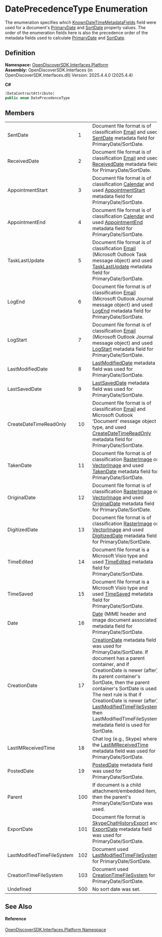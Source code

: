 # DatePrecedenceType Enumeration


The enumeration specifies which <a href="f03e94cc-c234-355d-3bfe-9779d14de8b4">KnownDateTimeMetadataFields</a> field were used for a document's <a href="ef7b5786-94f3-3fe2-0e1a-ae71411197c3">PrimaryDate</a> and <a href="52b38d48-9e0e-1908-9bb6-21ab0a1aa311">SortDate</a> property values. The order of the enumeration fields here is also the precedence order of the metadata fields used to calculate <a href="ef7b5786-94f3-3fe2-0e1a-ae71411197c3">PrimaryDate</a> and <a href="52b38d48-9e0e-1908-9bb6-21ab0a1aa311">SortDate</a>.



## Definition
**Namespace:** <a href="a1e65d49-050f-842a-426e-ba8aab188009">OpenDiscoverSDK.Interfaces.Platform</a>  
**Assembly:** OpenDiscoverSDK.Interfaces (in OpenDiscoverSDK.Interfaces.dll) Version: 2025.4.4.0 (2025.4.4)

**C#**
``` C#
[DataContractAttribute]
public enum DatePrecedenceType
```



## Members
<table>
<tr>
<td>SentDate</td>
<td>1</td>
<td>Document file format is of classification <a href="1e3a8090-926a-275b-2e9c-c0851d3c49e2">Email</a> and used <a href="36018960-d069-2e06-75e2-a966cb3c8850">SentDate</a> metadata field for PrimaryDate/SortDate.</td></tr>
<tr>
<td>ReceivedDate</td>
<td>2</td>
<td>Document file format is of classification <a href="1e3a8090-926a-275b-2e9c-c0851d3c49e2">Email</a> and used <a href="03ae44b8-c7c2-63fc-f6ba-0f6ee6f15435">ReceivedDate</a> metadata field for PrimaryDate/SortDate.</td></tr>
<tr>
<td>AppointmentStart</td>
<td>3</td>
<td>Document file format is of classification <a href="1e3a8090-926a-275b-2e9c-c0851d3c49e2">Calendar</a> and used <a href="a1949b92-5ef1-3b0e-f270-6ff51cdd3632">AppointmentStart</a> metadata field for PrimaryDate/SortDate.</td></tr>
<tr>
<td>AppointmentEnd</td>
<td>4</td>
<td>Document file format is of classification <a href="1e3a8090-926a-275b-2e9c-c0851d3c49e2">Calendar</a> and used <a href="b2c5510f-ccaf-1bd2-39bc-5933bf961fdd">AppointmentEnd</a> metadata field for PrimaryDate/SortDate.</td></tr>
<tr>
<td>TaskLastUpdate</td>
<td>5</td>
<td>Document file format is of classification <a href="1e3a8090-926a-275b-2e9c-c0851d3c49e2">Email</a> (Microsoft Outlook Task message object) and used <a href="b74c6cce-0589-0586-5617-7f65a3a9a842">TaskLastUpdate</a> metadata field for PrimaryDate/SortDate.</td></tr>
<tr>
<td>LogEnd</td>
<td>6</td>
<td>Document file format is of classification <a href="1e3a8090-926a-275b-2e9c-c0851d3c49e2">Email</a> (Microsoft Outlook Journal message object) and used <a href="5016c76a-b00c-7b81-551b-6a8094e009c5">LogEnd</a> metadata field for PrimaryDate/SortDate.</td></tr>
<tr>
<td>LogStart</td>
<td>7</td>
<td>Document file format is of classification <a href="1e3a8090-926a-275b-2e9c-c0851d3c49e2">Email</a> (Microsoft Outlook Journal message object) and used <a href="b180a8ec-2367-795e-d3e3-3f5374b57745">LogStart</a> metadata field for PrimaryDate/SortDate.</td></tr>
<tr>
<td>LastModifiedDate</td>
<td>8</td>
<td><a href="be9ec8b9-0fc9-f983-0103-482d256a2261">LastModifiedDate</a> metadata field was used for PrimaryDate/SortDate.</td></tr>
<tr>
<td>LastSavedDate</td>
<td>9</td>
<td><a href="7367f3db-c559-9cfb-f53d-6be74a0d7d95">LastSavedDate</a> metadata field was used for PrimaryDate/SortDate.</td></tr>
<tr>
<td>CreateDateTimeReadOnly</td>
<td>10</td>
<td>Document file format is of classification <a href="1e3a8090-926a-275b-2e9c-c0851d3c49e2">Email</a> and Microsoft Outlook 'Document' message object type, and used <a href="3c3463d0-3f80-58f6-8cfb-b3d468bea93c">CreateDateTimeReadOnly</a> metadata field for PrimaryDate/SortDate.</td></tr>
<tr>
<td>TakenDate</td>
<td>11</td>
<td>Document file format is of classification <a href="1e3a8090-926a-275b-2e9c-c0851d3c49e2">RasterImage</a> or <a href="1e3a8090-926a-275b-2e9c-c0851d3c49e2">VectorImage</a> and used <a href="961d6d4d-c876-1508-0990-eb4deeda4362">TakenDate</a> metadata field for PrimaryDate/SortDate.</td></tr>
<tr>
<td>OriginalDate</td>
<td>12</td>
<td>Document file format is of classification <a href="1e3a8090-926a-275b-2e9c-c0851d3c49e2">RasterImage</a> or <a href="1e3a8090-926a-275b-2e9c-c0851d3c49e2">VectorImage</a> and used <a href="acab5baf-1de4-e3bd-bc22-6ce4986acea9">OriginalDate</a> metadata field for PrimaryDate/SortDate.</td></tr>
<tr>
<td>DigitizedDate</td>
<td>13</td>
<td>Document file format is of classification <a href="1e3a8090-926a-275b-2e9c-c0851d3c49e2">RasterImage</a> or <a href="1e3a8090-926a-275b-2e9c-c0851d3c49e2">VectorImage</a> and used <a href="2950e8f6-6960-7fdf-efef-d1ff1ed9f0a3">DigitizedDate</a> metadata field for PrimaryDate/SortDate.</td></tr>
<tr>
<td>TimeEdited</td>
<td>14</td>
<td>Document file format is a Microsoft Visio type and used <a href="7488bdbe-7f20-41ad-6c72-23a47f1d683e">TimeEdited</a> metadata field for PrimaryDate/SortDate.</td></tr>
<tr>
<td>TimeSaved</td>
<td>15</td>
<td>Document file format is a Microsoft Visio type and used <a href="7784b5f3-2d64-0f87-bbd0-595f2a4b8387">TimeSaved</a> metadata field for PrimaryDate/SortDate.</td></tr>
<tr>
<td>Date</td>
<td>16</td>
<td><a href="9afc508a-56dc-eb5f-a0d6-a05491b562fe">Date</a> (MIME header and image document associated) metadata field for PrimaryDate/SortDate.</td></tr>
<tr>
<td>CreationDate</td>
<td>17</td>
<td><a href="e83db884-5ddf-910a-f10e-e286dee1e934">CreationDate</a> metadata field was used for PrimaryDate/SortDate. If document has a parent container, and if CreationDate is newer (after) its parent container's SortDate, then the parent container's SortDate is used. The next rule is that if CreationDate is newer (after) <a href="c829e72a-5a1f-5085-794b-2d97defa8bab">LastModifiedTimeFileSystem</a>, then LastModifiedTimeFileSystem metadata field is used for SortDate.</td></tr>
<tr>
<td>LastIMReceivedTime</td>
<td>18</td>
<td>Chat log (e.g., Skype) where the <a href="f2ba6a7e-90b6-b8cf-3310-fead5ae7b9f8">LastIMReceivedTime</a> metadata field was used for PrimaryDate/SortDate.</td></tr>
<tr>
<td>PostedDate</td>
<td>19</td>
<td><a href="50d5f591-74b6-7629-419a-eb6e4f1155ae">PostedDate</a> metadata field was used for PrimaryDate/SortDate.</td></tr>
<tr>
<td>Parent</td>
<td>100</td>
<td>If document is a child attachment/embedded item, then the parent's PrimaryDate/SortDate was used.</td></tr>
<tr>
<td>ExportDate</td>
<td>101</td>
<td>Document file format is <a href="6f1047fb-7367-c09c-5621-ae7632c8404b">SkypeChatHistoryExport</a> and <a href="9465cf1c-1125-d3e7-80c0-36a18b7540c9">ExportDate</a> metadata field was used for PrimaryDate/SortDate.</td></tr>
<tr>
<td>LastModifiedTimeFileSystem</td>
<td>102</td>
<td>Document used <a href="c829e72a-5a1f-5085-794b-2d97defa8bab">LastModifiedTimeFileSystem</a> for PrimaryDate/SortDate.</td></tr>
<tr>
<td>CreationTimeFileSystem</td>
<td>103</td>
<td>Document used <a href="e69d71f2-baa1-8a35-3e4c-5037f6b3af7b">CreationTimeFileSystem</a> for PrimaryDate/SortDate.</td></tr>
<tr>
<td>Undefined</td>
<td>500</td>
<td>No sort date was set.</td></tr>
</table>

## See Also


#### Reference
<a href="a1e65d49-050f-842a-426e-ba8aab188009">OpenDiscoverSDK.Interfaces.Platform Namespace</a>  

